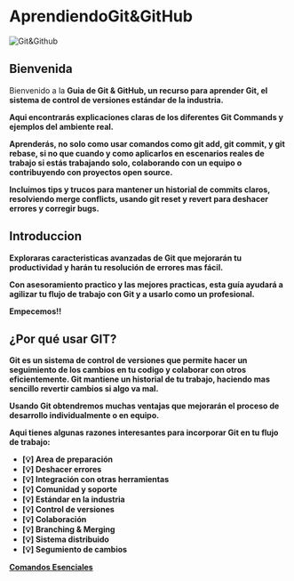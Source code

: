 # AprendiendoGit&GitHub

![Git&Github](https://i0.wp.com/seracoder.com/wp-content/uploads/2024/01/git-and-github.jpg?resize=950%2C500&ssl=1)

## Bienvenida

Bienvenido a la <b>Guia de Git & GitHub<b>, un recurso para aprender Git, el sistema de control de versiones estándar de la industria.

Aqui encontrarás explicaciones claras de los diferentes <b>Git Commands<b> y ejemplos del ambiente real.

Aprenderás, no solo como usar comandos como <b>git add<b>, <b>git commit<b>, y <b>git rebase<b>, si no que cuando y como aplicarlos en escenarios reales de trabajo si estás trabajando solo, colaborando con un equipo o contribuyendo con proyectos open source.

Incluimos tips y trucos para mantener un historial de commits claros, resolviendo <b>merge conflicts<b>, usando git <b>reset<b> y <b>revert<b> para deshacer errores y corregir bugs.

## Introduccion

Exploraras caracteristicas avanzadas de Git que mejorarán tu productividad y harán tu resolución de errores mas fácil.

Con asesoramiento practico y las mejores practicas, esta guía ayudará a agilizar tu flujo de trabajo con Git y a usarlo como un profesional.

Empecemos!!

## ¿Por qué usar GIT?

Git es un sistema de control de versiones que permite hacer un seguimiento de los cambios en tu codigo y colaborar con otros eficientemente. Git mantiene un historial de tu trabajo, haciendo mas sencillo revertir cambios si algo va mal.

Usando Git obtendremos muchas ventajas que mejorarán el proceso de desarrollo individualmente o en equipo.

Aqui tienes algunas razones interesantes para incorporar Git en tu flujo de trabajo:

- [💡] Area de preparación
- [💡] Deshacer errores
- [💡] Integración con otras herramientas
- [💡] Comunidad y soporte
- [💡] Estándar en la industria
- [💡] Control de versiones
- [💡] Colaboración
- [💡] Branching & Merging
- [💡] Sistema distribuido
- [💡] Segumiento de cambios

[Comandos Esenciales](essentialCommands.md)